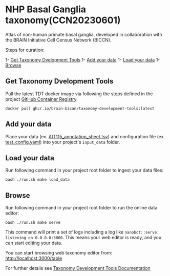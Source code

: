 # NHP Basal Ganglia taxonomy(CCN20230601)

Atlas of non-human primate basal ganglia, developed in collaboration with the BRAIN Initiative Cell Census Network (BICCN).

Steps for curation:

1- [Get Taxonomy Dvelopment Tools](#get-taxonomy-dvelopment-tools)
1- [Add your data](#add-your-data)
1- [Load your data](#load-your-data)
1- [Browse](#browse)

## Get Taxonomy Dvelopment Tools 

Pull the latest TDT docker image via following the steps defined in the project [GitHub Container Registry](https://github.com/brain-bican/taxonomy-development-tools/pkgs/container/taxonomy-development-tools). 

```
docker pull ghcr.io/brain-bican/taxonomy-development-tools:latest
```

## Add your data

Place your data (ex. [AIT115_annotation_sheet.tsv](https://github.com/brain-bican/taxonomy-development-tools/tree/main/examples/nhp_basal_ganglia/AIT115_annotation_sheet.tsv)) and configuration file (ex. [test_config.yaml](https://github.com/brain-bican/taxonomy-development-tools/tree/main/examples/nhp_basal_ganglia/test_config.yaml)) into your project's `input_data` folder.  

## Load your data

Run following command in your project root folder to ingest your data files:

```
bash ./run.sh make load_data
```

## Browse

Run following command in your project root folder to run the online data editor:
```
bash ./run.sh make serve
```

This command will print a set of logs including a log like `nanobot::serve: listening on 0.0.0.0:3000`. This means your web editor is ready, and you can start editing your data.

You can start browsing web taxonomy editor from: [http://localhost:3000/table](http://localhost:3000/table)

For further details see [Taxonomy Development Tools Documentation](https://brain-bican.github.io/taxonomy-development-tools/)